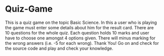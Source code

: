 # Quiz-Game
This is a quiz game on the topic Basic Science. In this a user who is playing the game must enter some details about him for the result card. There are 10 questions for the whole quiz. Each question holds 10 marks and user have to choose one amongst 4 options given. There will minus marking for the wrong answers (i.e. -5 for each wrong). Thank You! Go on and check for the source code and play and check your knowledge.
